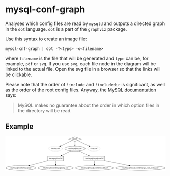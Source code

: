 # mysql-conf-graph

Analyses which config files are read by `mysqld` and outputs a directed graph in the `dot` language.
`dot` is a part of the `graphviz` package.

Use this syntax to create an image file:

    mysql-cnf-graph | dot -T<type> -o<filename>

where `filename` is the file that will be generated and `type` can be, for example, `pdf` or `svg`.
If you use `svg`, each file node in the diagram will be linked to the actual file. 
Open the svg file in a browser so that the links will be clickable.

Please note that the order of `!include` and `!includedir` is significant, as well as the order of 
the root config files. 
Anyway, the [MySQL documentation](https://dev.mysql.com/doc/refman/5.7/en/option-files.html) says:

> MySQL makes no guarantee about the order in which option files in the directory will be read.

## Example
<img src="./example.svg">